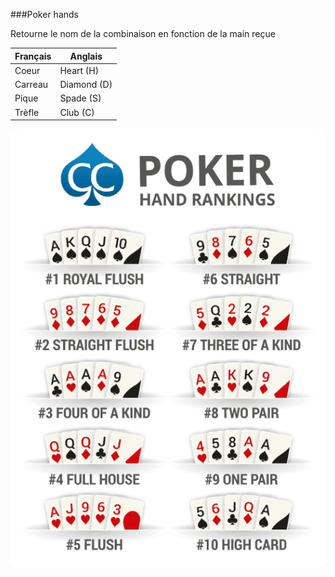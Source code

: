 ###Poker hands   

Retourne le nom de la combinaison en fonction de la main reçue   


| Français | Anglais     |
|----------|-------------|
| Coeur    | Heart (H)   |
| Carreau  | Diamond (D) |
| Pique    | Spade (S)   |
| Trèfle   | Club (C)    |

![](poker_hands.png)
